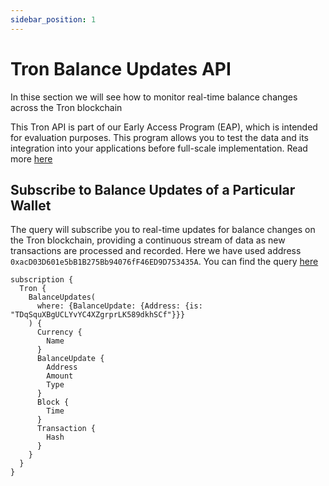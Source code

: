 ```yaml
---
sidebar_position: 1
---
```


# Tron Balance Updates API

In thise section we will see how to monitor real-time balance changes across the Tron blockchain

This Tron API is part of our Early Access Program (EAP), which is intended for evaluation purposes.
This program allows you to test the data and its integration into your applications before full-scale implementation. Read more [here](https://docs.bitquery.io/docs/graphql/dataset/EAP/)

<head>
<meta name="title" content="How to get Tron Balance Updates of an address"/>
<meta name="description" content="Learn how to get real time balance & balance updates of a Tron address using Bitquery's Tron Balance Updates API."/>
<meta name="keywords" content="balance api, balance updates api, balance updates python api, Tron Balance python api, NFT balance api, Balance scan api, Balance api docs, Tron Balance crypto api, balance blockchain api,Tron network api, Tron web3 api, tronscan api"/>
<meta name="robots" content="index, follow"/>
<meta http-equiv="Content-Type" content="text/html; charset=utf-8"/>
<meta name="language" content="English"/>

<!-- Open Graph / Facebook -->

<meta property="og:type" content="website" />
<meta
  property="og:title"
  content="How to get Tron Balance & Balance Updates of an address"
/>
<meta
  property="og:description"
  content="Learn how to get historical & real time balance & balance updates of a Tron address using Bitquery's Tron Balance Updates API."
/>

<!-- Twitter -->

<meta property="twitter:card" content="summary_large_image" />
<meta property="twitter:title" content="How to get Tron Balance Updates of an address" />
<meta property="twitter:description" content="Learn how to get real time balance & balance updates of a Tron address using Bitquery's Tron Balance Updates API." />
</head>

## Subscribe to Balance Updates of a Particular Wallet

The query will subscribe you to real-time updates for balance changes on the Tron blockchain, providing a continuous stream of data as new transactions are processed and recorded. Here we have used address `0xacD03D601e5bB1B275Bb94076fF46ED9D753435A`. You can find the query [here](https://ide.bitquery.io/Balance-Updates-of-a-particular-address-on-Tron)

```
subscription {
  Tron {
    BalanceUpdates(
      where: {BalanceUpdate: {Address: {is: "TDqSquXBgUCLYvYC4XZgrprLK589dkhSCf"}}}
    ) {
      Currency {
        Name
      }
      BalanceUpdate {
        Address
        Amount
        Type
      }
      Block {
        Time
      }
      Transaction {
        Hash
      }
    }
  }
}

```
